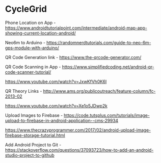 # CycleGrid

Phone Location on App - https://www.androidtutorialpoint.com/intermediate/android-map-app-showing-current-location-android/

Neo6m to Arduino - https://randomnerdtutorials.com/guide-to-neo-6m-gps-module-with-arduino/

QR Code Generation link - https://www.the-qrcode-generator.com/

QR Code Scanning in App - https://www.simplifiedcoding.net/android-qr-code-scanner-tutorial/

https://www.youtube.com/watch?v=JxwKfVh0K6I

QR Theory Links - http://www.ams.org/publicoutreach/feature-column/fc-2013-02	

https://www.youtube.com/watch?v=Xe1o5JDwp2k		

Upload Images to Firebase - https://code.tutsplus.com/tutorials/image-upload-to-firebase-in-android-application--cms-29934

https://www.thecrazyprogrammer.com/2017/02/android-upload-image-firebase-storage-tutorial.html

Add Android Project to Git - https://stackoverflow.com/questions/37093723/how-to-add-an-android-studio-project-to-github
